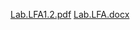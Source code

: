 [Lab.LFA1.2.pdf](https://github.com/livia994/LFA/files/14319469/Lab.LFA1.2.pdf)
[Lab.LFA.docx](https://github.com/livia994/LFA/files/14331875/Lab.LFA.docx)
